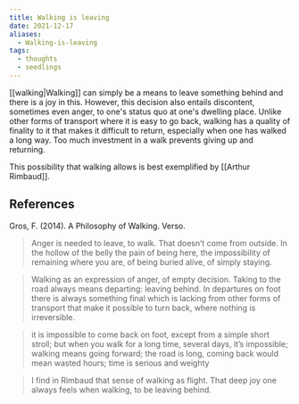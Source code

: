 ```yaml
---
title: Walking is leaving
date: 2021-12-17
aliases:
  - Walking-is-leaving
tags:
  - thoughts
  - seedlings
---
```

[[walking|Walking]] can simply be a means to leave something behind and there is a joy in this. However, this decision also entails discontent, sometimes even anger, to one's status quo at one's dwelling place. Unlike other forms of transport where it is easy to go back, walking has a quality of finality to it that makes it difficult to return, especially when one has walked a long way. Too much investment in a walk prevents giving up and returning.

This possibility that walking allows is best exemplified by [[Arthur Rimbaud]].

## References

Gros, F. (2014). A Philosophy of Walking. Verso.

> Anger is needed to leave, to walk. That doesn’t come from outside. In the hollow of the belly the pain of being here, the impossibility of remaining where you are, of being buried alive, of simply staying.

> Walking as an expression of anger, of empty decision. Taking to the road always means departing: leaving behind. In departures on foot there is always something final which is lacking from other forms of transport that make it possible to turn back, where nothing is irreversible.

> it is impossible to come back on foot, except from a simple short stroll; but when you walk for a long time, several days, it’s impossible; walking means going forward; the road is long, coming back would mean wasted hours; time is serious and weighty

> I find in Rimbaud that sense of walking as flight. That deep joy one always feels when walking, to be leaving behind.

